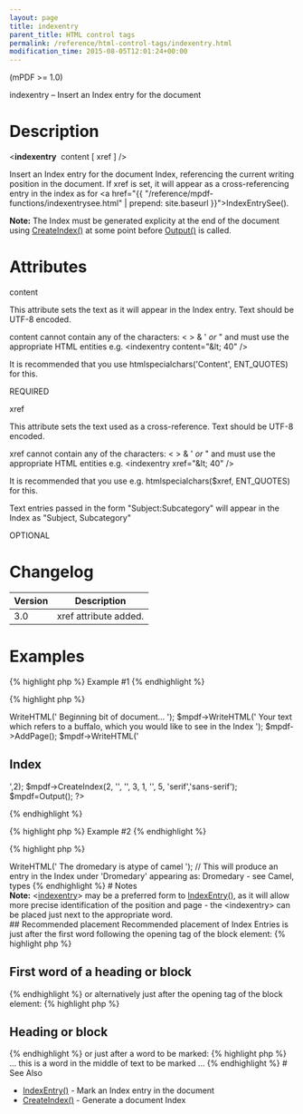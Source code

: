 ```yaml
---
layout: page
title: indexentry
parent_title: HTML control tags
permalink: /reference/html-control-tags/indexentry.html
modification_time: 2015-08-05T12:01:24+00:00
---
```


(mPDF &gt;= 1.0)

indexentry – Insert an Index entry for the document

# Description

&lt;<b>indexentry</b>&nbsp; <span class="parameter">content</span> [ <span class="parameter">xref</span> ] /&gt;

Insert an Index entry for the document Index, referencing the current writing position in the document. If <span class="parameter">xref</span> is set, it will appear as a cross-referencing entry in the index as for <a href="{{ "/reference/mpdf-functions/indexentrysee.html" | prepend: site.baseurl }}">IndexEntrySee()</a>.

<div class="alert alert-info" role="alert"><strong>Note:</strong> The Index must be generated explicity at the end of the document using <a href="{{ "/reference/mpdf-functions/tocpagebreak.html" | prepend: site.baseurl }}">CreateIndex()</a> at some point before <a href="{{ "/reference/mpdf-functions/output.html" | prepend: site.baseurl }}">Output()</a> is called.</div>

# Attributes

<span class="parameter">content</span>

This attribute sets the text as it will appear in the Index entry. Text should be UTF-8 encoded.

<span class="parameter">content</span> cannot contain any of the characters: &lt; &gt; &amp; ' <i>or</i> " and must use the appropriate HTML entities e.g. &lt;indexentry content="&amp;lt; 40" /&gt;

It is recommended that you use htmlspecialchars('Content', ENT_QUOTES) for this.

<span class="smallblock">REQUIRED</span>

<span class="parameter">xref</span>

This attribute sets the text used as a cross-reference. Text should be UTF-8 encoded.

<span class="parameter">xref</span> cannot contain any of the characters: &lt; &gt; &amp; ' <i>or</i> " and must use the appropriate HTML entities e.g. &lt;indexentry xref="&amp;lt; 40" /&gt;

It is recommended that you use e.g. htmlspecialchars($xref, ENT_QUOTES) for this.

Text entries passed in the form "Subject:Subcategory" will appear in the Index as "Subject, Subcategory"

<span class="smallblock">OPTIONAL</span>

# Changelog

<table class="table"> <thead>
<tr> <th>Version</th><th>Description</th> </tr>
</thead> <tbody>
<tr>
<td>3.0</td>
<td><span class="parameter">xref</span> attribute added.</td>
</tr>
</tbody> </table>

# Examples

{% highlight php %}
Example #1
{% endhighlight %}

{% highlight php %}
<?php

$mpdf = new mPDF();

$mpdf->WriteHTML('
Beginning bit of document...
');

$mpdf->WriteHTML('
Your text which refers to a buffalo,<indexentry content="Buffalo" /> which you would like to see in the Index
');

$mpdf->AddPage();

$mpdf->WriteHTML('<h2>Index</h2>',2);

$mpdf->CreateIndex(2, '', '', 3, 1, '', 5, 'serif','sans-serif');

$mpdf=Output();

?>
{% endhighlight %}

{% highlight php %}
Example #2
{% endhighlight %}

{% highlight php %}
<?php

$mpdf->WriteHTML('
<indexentry content="Dromedary" xref="Camel:types" />The dromedary is atype of camel
');

// This will produce an entry in the Index under 'Dromedary' appearing as:

Dromedary - see Camel, types
{% endhighlight %}

# Notes

<div class="alert alert-info" role="alert"><strong>Note:</strong> &lt;<a href="{{ "/reference/html-control-tags/tocentry.html" | prepend: site.baseurl }}">indexentry</a>&gt; may be a preferred form to <a href="{{ "/reference/mpdf-functions/indexentry.html" | prepend: site.baseurl }}">IndexEntry()</a>, as it will allow more precise identification of the position and page - the &lt;indexentry&gt; can be placed just next to the appropriate word.</div>

## Recommended placement

Recommended placement of Index Entries is just after the first word following the opening tag of the block element:

{% highlight php %}
<h2>First<indexentry... /> word of a heading or block</h2>
{% endhighlight %}

or alternatively just after the opening tag of the block element:

{% highlight php %}
<h2><indexentry... />Heading or block</h2>
{% endhighlight %}

or just after a word to be marked:

{% highlight php %}
... this is a word<indexentry... /> in the middle of text to be marked ...
{% endhighlight %}

# See Also

<ul>
<li class="manual_boxlist"><a href="{{ "/reference/mpdf-functions/indexentry.html" | prepend: site.baseurl }}">IndexEntry()</a> - Mark an Index entry in the document </li>
<li class="manual_boxlist"><a href="{{ "/reference/mpdf-functions/tocpagebreak.html" | prepend: site.baseurl }}">CreateIndex()</a> - Generate a document Index</li>
</ul>
